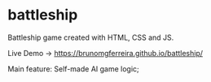 # battleship
Battleship game created with HTML, CSS and JS.

Live Demo -> https://brunomgferreira.github.io/battleship/

Main feature: Self-made AI game logic;

